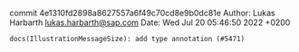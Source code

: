 commit 4e1310fd2898a8627557a6f49c70cd8e9b0dc81e
Author: Lukas Harbarth <lukas.harbarth@sap.com>
Date:   Wed Jul 20 05:46:50 2022 +0200

    docs(IllustrationMessageSize): add type annotation (#5471)
